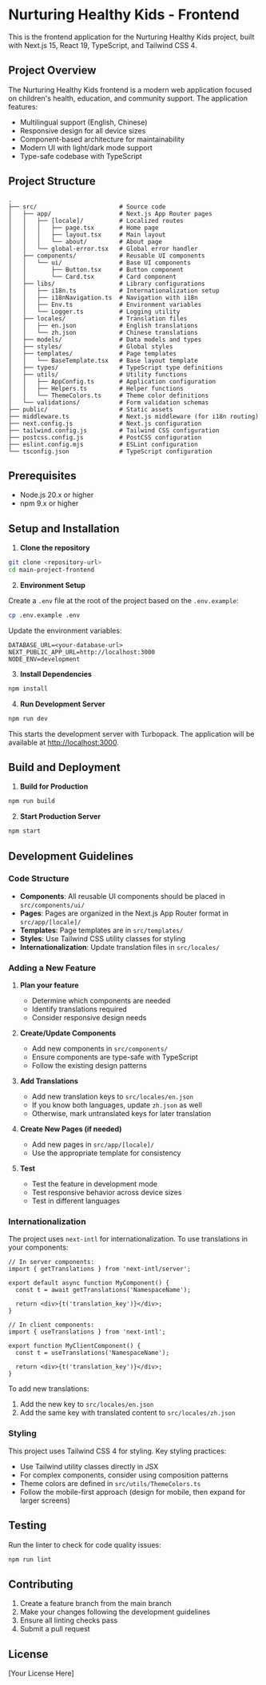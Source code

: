 # Nurturing Healthy Kids - Frontend

This is the frontend application for the Nurturing Healthy Kids project, built with Next.js 15, React 19, TypeScript, and Tailwind CSS 4.

## Project Overview

The Nurturing Healthy Kids frontend is a modern web application focused on children's health, education, and community support. The application features:

- Multilingual support (English, Chinese)
- Responsive design for all device sizes
- Component-based architecture for maintainability
- Modern UI with light/dark mode support
- Type-safe codebase with TypeScript

## Project Structure

```
.
├── src/                       # Source code
│   ├── app/                   # Next.js App Router pages
│   │   ├── [locale]/          # Localized routes
│   │   │   ├── page.tsx       # Home page
│   │   │   ├── layout.tsx     # Main layout
│   │   │   └── about/         # About page
│   │   └── global-error.tsx   # Global error handler
│   ├── components/            # Reusable UI components
│   │   └── ui/                # Base UI components
│   │       ├── Button.tsx     # Button component
│   │       └── Card.tsx       # Card component
│   ├── libs/                  # Library configurations
│   │   ├── i18n.ts            # Internationalization setup
│   │   ├── i18nNavigation.ts  # Navigation with i18n
│   │   ├── Env.ts             # Environment variables
│   │   └── Logger.ts          # Logging utility
│   ├── locales/               # Translation files
│   │   ├── en.json            # English translations
│   │   └── zh.json            # Chinese translations
│   ├── models/                # Data models and types
│   ├── styles/                # Global styles
│   ├── templates/             # Page templates
│   │   └── BaseTemplate.tsx   # Base layout template
│   ├── types/                 # TypeScript type definitions
│   ├── utils/                 # Utility functions
│   │   ├── AppConfig.ts       # Application configuration
│   │   ├── Helpers.ts         # Helper functions
│   │   └── ThemeColors.ts     # Theme color definitions
│   └── validations/           # Form validation schemas
├── public/                    # Static assets
├── middleware.ts              # Next.js middleware (for i18n routing)
├── next.config.js             # Next.js configuration
├── tailwind.config.js         # Tailwind CSS configuration
├── postcss.config.js          # PostCSS configuration
├── eslint.config.mjs          # ESLint configuration
└── tsconfig.json              # TypeScript configuration
```

## Prerequisites

- Node.js 20.x or higher
- npm 9.x or higher

## Setup and Installation

1. **Clone the repository**

```bash
git clone <repository-url>
cd main-project-frontend
```

2. **Environment Setup**

Create a `.env` file at the root of the project based on the `.env.example`:

```bash
cp .env.example .env
```

Update the environment variables:

```
DATABASE_URL=<your-database-url>
NEXT_PUBLIC_APP_URL=http://localhost:3000
NODE_ENV=development
```

3. **Install Dependencies**

```bash
npm install
```

4. **Run Development Server**

```bash
npm run dev
```

This starts the development server with Turbopack. The application will be available at [http://localhost:3000](http://localhost:3000).

## Build and Deployment

1. **Build for Production**

```bash
npm run build
```

2. **Start Production Server**

```bash
npm start
```

## Development Guidelines

### Code Structure

- **Components**: All reusable UI components should be placed in `src/components/ui/`
- **Pages**: Pages are organized in the Next.js App Router format in `src/app/[locale]/`
- **Templates**: Page templates are in `src/templates/`
- **Styles**: Use Tailwind CSS utility classes for styling
- **Internationalization**: Update translation files in `src/locales/`

### Adding a New Feature

1. **Plan your feature**
   - Determine which components are needed
   - Identify translations required
   - Consider responsive design needs

2. **Create/Update Components**
   - Add new components in `src/components/`
   - Ensure components are type-safe with TypeScript
   - Follow the existing design patterns

3. **Add Translations**
   - Add new translation keys to `src/locales/en.json`
   - If you know both languages, update `zh.json` as well
   - Otherwise, mark untranslated keys for later translation

4. **Create New Pages (if needed)**
   - Add new pages in `src/app/[locale]/`
   - Use the appropriate template for consistency

5. **Test**
   - Test the feature in development mode
   - Test responsive behavior across device sizes
   - Test in different languages

### Internationalization

The project uses `next-intl` for internationalization. To use translations in your components:

```tsx
// In server components:
import { getTranslations } from 'next-intl/server';

export default async function MyComponent() {
  const t = await getTranslations('NamespaceName');
  
  return <div>{t('translation_key')}</div>;
}

// In client components:
import { useTranslations } from 'next-intl';

export function MyClientComponent() {
  const t = useTranslations('NamespaceName');
  
  return <div>{t('translation_key')}</div>;
}
```

To add new translations:
1. Add the new key to `src/locales/en.json`
2. Add the same key with translated content to `src/locales/zh.json`

### Styling

This project uses Tailwind CSS 4 for styling. Key styling practices:

- Use Tailwind utility classes directly in JSX
- For complex components, consider using composition patterns
- Theme colors are defined in `src/utils/ThemeColors.ts`
- Follow the mobile-first approach (design for mobile, then expand for larger screens)

## Testing

Run the linter to check for code quality issues:

```bash
npm run lint
```

## Contributing

1. Create a feature branch from the main branch
2. Make your changes following the development guidelines
3. Ensure all linting checks pass
4. Submit a pull request
## License

[Your License Here]
